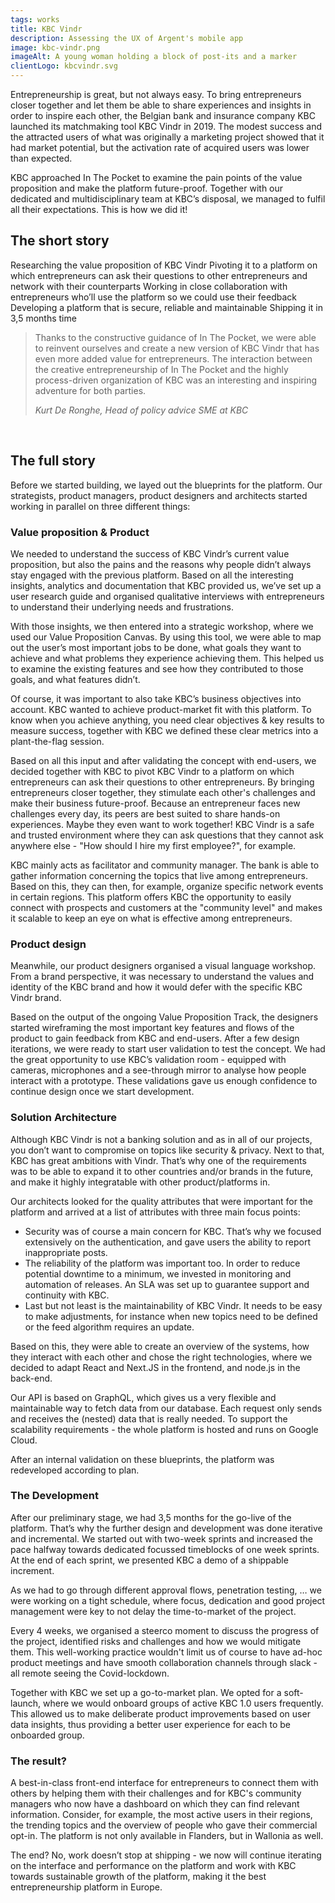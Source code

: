 ```yaml
---
tags: works
title: KBC Vindr
description: Assessing the UX of Argent's mobile app
image: kbc-vindr.png
imageAlt: A young woman holding a block of post-its and a marker
clientLogo: kbcvindr.svg
---
```


Entrepreneurship is great, but not always easy. To bring entrepreneurs closer together and let them be able to share experiences and insights in order to inspire each other, the Belgian bank and insurance company KBC launched its matchmaking tool KBC Vindr in 2019. The modest success and the attracted users of what was originally a marketing project showed that it had market potential, but the activation rate of acquired users was lower than expected.

KBC approached In The Pocket to examine the pain points of the value proposition and make the platform future-proof. Together with our dedicated and multidisciplinary team at KBC’s disposal, we managed to fulfil all their expectations. This is how we did it!


## The short story


Researching the value proposition of KBC Vindr
Pivoting it to a platform on which entrepreneurs can ask their questions to other entrepreneurs and network with their counterparts
Working in close collaboration with entrepreneurs who’ll use the platform so we could use their feedback
Developing a platform that is secure, reliable and maintainable
Shipping it in 3,5 months time
‍

> Thanks to the constructive guidance of In The Pocket, we were able to reinvent ourselves and create a new version of  KBC  Vindr that has even more added value for entrepreneurs. The interaction between the creative entrepreneurship of In The Pocket and the highly process-driven organization of KBC was an interesting and inspiring adventure for both parties.
>
> *Kurt De Ronghe, Head of policy advice SME at KBC*

‍
## The full story

Before we started building, we layed out the blueprints for the platform. Our strategists, product managers, product designers and architects started working in parallel on three different things:
### Value proposition & Product

We needed to understand the success of KBC Vindr’s current value proposition, but also the pains and the reasons why people didn’t always stay engaged with the previous platform. Based on all the interesting insights, analytics and documentation that KBC provided us, we’ve set up a user research guide and organised qualitative interviews with entrepreneurs to understand their underlying needs and frustrations. 

With those insights, we then entered into a strategic workshop, where we used our Value Proposition Canvas. By using this tool, we were able to map out the user’s most important jobs to be done, what goals they want to achieve and what problems they experience achieving them. This helped us to examine the existing features and see how they contributed to those goals, and what features didn’t.

Of course, it was important to also take KBC’s business objectives into account. KBC wanted to achieve product-market fit with this platform. To know when you achieve anything, you need clear objectives & key results to measure success, together with KBC we defined these clear metrics into a plant-the-flag session.

Based on all this input and after validating the concept with end-users, we decided together with KBC to pivot KBC Vindr to a platform on which entrepreneurs can ask their questions to other entrepreneurs. By bringing entrepreneurs closer together, they stimulate each other's challenges and make their business future-proof. Because an entrepreneur faces new challenges every day, its peers are best suited to share hands-on experiences. Maybe they even want to work together! KBC Vindr is a safe and trusted environment where they can ask questions that they cannot ask anywhere else - "How should I hire my first employee?", for example.

KBC mainly acts as facilitator and community manager. The bank is able to gather information concerning the topics that live among entrepreneurs. Based on this, they can then, for example, organize specific network events in certain regions. This platform offers KBC the opportunity to easily connect with prospects and customers at the "community level" and makes it scalable to keep an eye on what is effective among entrepreneurs.

### Product design


Meanwhile, our product designers organised a visual language workshop. From a brand perspective, it was necessary to understand the values and identity of the KBC brand and how it would defer with the specific KBC Vindr brand.

Based on the output of the ongoing Value Proposition Track, the designers started wireframing the most important key features and flows of the product to gain feedback from KBC and end-users. After a few design iterations, we were ready to start user validation to test the concept. We had the great opportunity to use KBC’s validation room - equipped with cameras, microphones and a see-through mirror to analyse how people interact with a prototype. These validations gave us enough confidence to continue design once we start development.
### Solution Architecture

Although KBC Vindr is not a banking solution and as in all of our projects, you don’t want to compromise on topics like security & privacy. Next to that, KBC has great ambitions with Vindr. That’s why one of the requirements was to be able to expand it to other countries and/or brands in the future, and make it highly integratable with other product/platforms in.

Our architects looked for the quality attributes that were important for the platform and arrived at a list of attributes with three main focus points:

* Security was of course a main concern for KBC. That’s why we focused extensively on the authentication, and gave users the ability to report inappropriate posts. 
* The reliability of the platform was important too. In order to reduce potential downtime to a minimum, we invested in monitoring and automation of releases. An SLA was set up to guarantee support and continuity with KBC. 
* Last but not least is the maintainability of KBC Vindr. It needs to be easy to make adjustments, for instance when new topics need to be defined or the feed algorithm requires an update.

Based on this, they were able to create an overview of the systems, how they interact with each other and chose the right technologies, where we decided to adapt React and Next.JS in the frontend, and node.js in the back-end. 

Our API is based on GraphQL, which gives us a very flexible and maintainable way to fetch data from our database. Each request only sends and receives the (nested) data that is really needed. To support the scalability requirements - the whole platform is hosted and runs on Google Cloud.

After an internal validation on these blueprints, the platform was redeveloped according to plan.

### The Development 

After our preliminary stage, we had 3,5 months for the go-live of the platform. That’s why the further design and development was done iterative and incremental. We started out with two-week sprints and increased the pace halfway towards dedicated focussed timeblocks of one week sprints. At the end of each sprint, we presented KBC a demo of a shippable increment.

As we had to go through different approval flows, penetration testing, … we were working on a tight schedule, where focus, dedication and good project management were key to not delay the time-to-market of the project. 

Every 4 weeks, we organised a steerco moment to discuss the progress of the project, identified risks and challenges and how we would mitigate them. This well-working practice wouldn't limit us of course to have ad-hoc product meetings and have smooth collaboration channels through slack - all remote seeing the Covid-lockdown.

Together with KBC we set up a go-to-market plan. We opted for a soft-launch, where we would onboard groups of active KBC 1.0 users frequently. This allowed us to make deliberate product improvements based on user data insights, thus providing a better user experience for each to be onboarded group. 

### The result?

A best-in-class front-end interface for entrepreneurs to connect them with others by helping them with their challenges and for KBC's community managers who now have a dashboard on which they can find relevant information. Consider, for example, the most active users in their regions, the trending topics and the overview of people who gave their commercial opt-in. The platform is not only available in Flanders, but in Wallonia as well.

The end? No, work doesn’t stop at shipping - we now will continue iterating on the interface and performance on the platform and work with KBC towards sustainable growth of the platform, making it the best entrepreneurship platform in Europe.